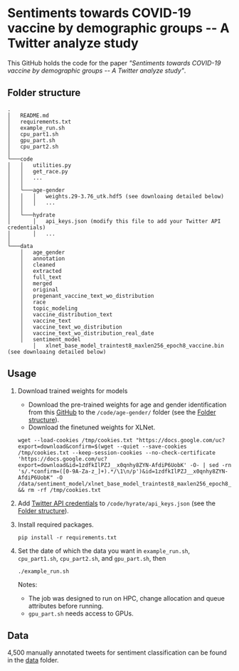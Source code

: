 # Sentiments towards COVID-19 vaccine by demographic groups -- A Twitter analyze study

This GitHub holds the code for the paper *"Sentiments towards COVID-19 vaccine by demographic groups -- A Twitter analyze study"*.

## Folder structure

```
.
│   README.md
│   requirements.txt
│   example_run.sh    
│   cpu_part1.sh
│   gpu_part.sh
│   cpu_part2.sh
│
└───code
│   │   utilities.py
│   │   get_race.py
│   │   ...
│   │
│   └───age-gender
│   │   │   weights.29-3.76_utk.hdf5 (see downloaing detailed below)
│   │   │   ...
│   │
│   └───hydrate
│       │   api_keys.json (modify this file to add your Twitter API credentials)
│       │   ...
│
└───data
    │   age_gender
    │   annotation
    │   cleaned
    │   extracted
    │   full_text
    │   merged
    │   original
    │   pregenant_vaccine_text_wo_distribution
    │   race
    │   topic_modeling
    │   vaccine_distribution_text
    │   vaccine_text
    │   vaccine_text_wo_distribution
    │   vaccine_text_wo_distribution_real_date
    │   sentiment_model 
        │   xlnet_base_model_traintest8_maxlen256_epoch8_vaccine.bin (see downloaing detailed below)
```

## Usage

1. Download trained weights for models
    * Download the pre-trained weights for age and gender identification from this [GitHub](https://github.com/yu4u/age-gender-estimation) to the `/code/age-gender/` folder (see the [Folder structure](#folder-structure)).
    * Download the finetuned weights for XLNet.
    ```shell
    wget --load-cookies /tmp/cookies.txt "https://docs.google.com/uc?export=download&confirm=$(wget --quiet --save-cookies /tmp/cookies.txt --keep-session-cookies --no-check-certificate 'https://docs.google.com/uc?export=download&id=1zdfkIlPZJ__x0qnhy8ZYN-AfdiP6UobK' -O- | sed -rn 's/.*confirm=([0-9A-Za-z_]+).*/\1\n/p')&id=1zdfkIlPZJ__x0qnhy8ZYN-AfdiP6UobK" -O /data/sentiment_model/xlnet_base_model_traintest8_maxlen256_epoch8_vaccine.bin && rm -rf /tmp/cookies.txt
    ```
   
2. Add [Twitter API credentials](https://developer.twitter.com/en/docs/twitter-api/getting-started/getting-access-to-the-twitter-api) to `/code/hyrate/api_keys.json` (see the [Folder structure](#folder-structure)).

3. Install required packages.
    ```shell
    pip install -r requirements.txt
    ```
4. Set the date of which the data you want in `example_run.sh`, `cpu_part1.sh`, `cpu_part2.sh`, and `gpu_part.sh`, then
    ```shell
    ./example_run.sh
    ```
   Notes:
   * The job was designed to run on HPC, change allocation and queue attributes before running. 
   * `gpu_part.sh` needs access to GPUs.


## Data

4,500 manually annotated tweets for sentiment classification can be found in the [data](data/annotation) folder.
